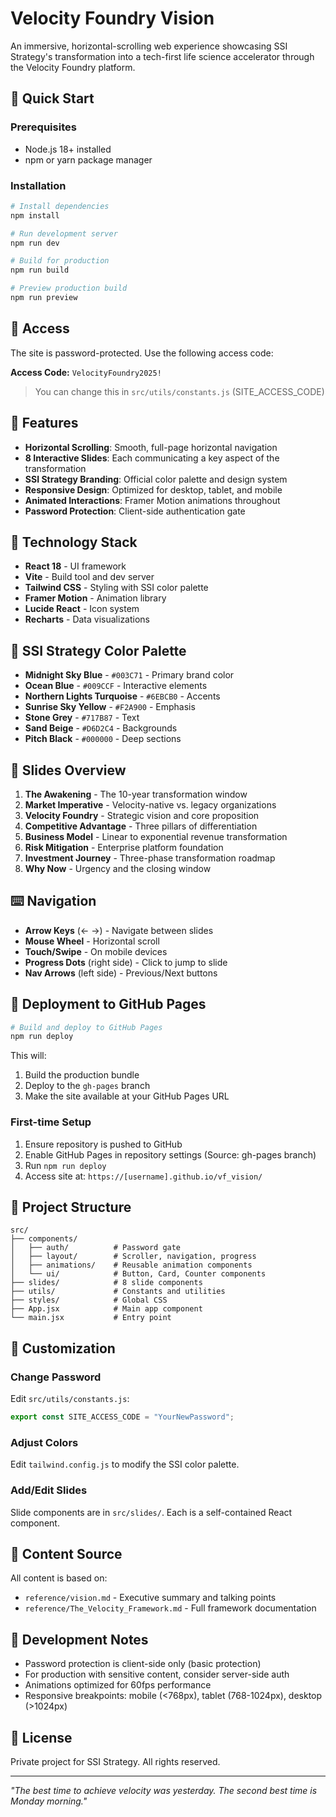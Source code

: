 # Velocity Foundry Vision

An immersive, horizontal-scrolling web experience showcasing SSI Strategy's transformation into a tech-first life science accelerator through the Velocity Foundry platform.

## 🚀 Quick Start

### Prerequisites
- Node.js 18+ installed
- npm or yarn package manager

### Installation

```bash
# Install dependencies
npm install

# Run development server
npm run dev

# Build for production
npm run build

# Preview production build
npm run preview
```

## 🔐 Access

The site is password-protected. Use the following access code:

**Access Code:** `VelocityFoundry2025!`

> You can change this in `src/utils/constants.js` (SITE_ACCESS_CODE)

## 🎨 Features

- **Horizontal Scrolling**: Smooth, full-page horizontal navigation
- **8 Interactive Slides**: Each communicating a key aspect of the transformation
- **SSI Strategy Branding**: Official color palette and design system
- **Responsive Design**: Optimized for desktop, tablet, and mobile
- **Animated Interactions**: Framer Motion animations throughout
- **Password Protection**: Client-side authentication gate

## 📐 Technology Stack

- **React 18** - UI framework
- **Vite** - Build tool and dev server
- **Tailwind CSS** - Styling with SSI color palette
- **Framer Motion** - Animation library
- **Lucide React** - Icon system
- **Recharts** - Data visualizations

## 🎨 SSI Strategy Color Palette

- **Midnight Sky Blue** - `#003C71` - Primary brand color
- **Ocean Blue** - `#009CCF` - Interactive elements
- **Northern Lights Turquoise** - `#6EBCB0` - Accents
- **Sunrise Sky Yellow** - `#F2A900` - Emphasis
- **Stone Grey** - `#717B87` - Text
- **Sand Beige** - `#D6D2C4` - Backgrounds
- **Pitch Black** - `#000000` - Deep sections

## 📄 Slides Overview

1. **The Awakening** - The 10-year transformation window
2. **Market Imperative** - Velocity-native vs. legacy organizations
3. **Velocity Foundry** - Strategic vision and core proposition
4. **Competitive Advantage** - Three pillars of differentiation
5. **Business Model** - Linear to exponential revenue transformation
6. **Risk Mitigation** - Enterprise platform foundation
7. **Investment Journey** - Three-phase transformation roadmap
8. **Why Now** - Urgency and the closing window

## ⌨️ Navigation

- **Arrow Keys** (← →) - Navigate between slides
- **Mouse Wheel** - Horizontal scroll
- **Touch/Swipe** - On mobile devices
- **Progress Dots** (right side) - Click to jump to slide
- **Nav Arrows** (left side) - Previous/Next buttons

## 🚢 Deployment to GitHub Pages

```bash
# Build and deploy to GitHub Pages
npm run deploy
```

This will:
1. Build the production bundle
2. Deploy to the `gh-pages` branch
3. Make the site available at your GitHub Pages URL

### First-time Setup

1. Ensure repository is pushed to GitHub
2. Enable GitHub Pages in repository settings (Source: gh-pages branch)
3. Run `npm run deploy`
4. Access site at: `https://[username].github.io/vf_vision/`

## 📁 Project Structure

```
src/
├── components/
│   ├── auth/          # Password gate
│   ├── layout/        # Scroller, navigation, progress
│   ├── animations/    # Reusable animation components
│   └── ui/            # Button, Card, Counter components
├── slides/            # 8 slide components
├── utils/             # Constants and utilities
├── styles/            # Global CSS
├── App.jsx            # Main app component
└── main.jsx           # Entry point
```

## 🔧 Customization

### Change Password
Edit `src/utils/constants.js`:
```javascript
export const SITE_ACCESS_CODE = "YourNewPassword";
```

### Adjust Colors
Edit `tailwind.config.js` to modify the SSI color palette.

### Add/Edit Slides
Slide components are in `src/slides/`. Each is a self-contained React component.

## 📝 Content Source

All content is based on:
- `reference/vision.md` - Executive summary and talking points
- `reference/The_Velocity_Framework.md` - Full framework documentation

## 🤝 Development Notes

- Password protection is client-side only (basic protection)
- For production with sensitive content, consider server-side auth
- Animations optimized for 60fps performance
- Responsive breakpoints: mobile (<768px), tablet (768-1024px), desktop (>1024px)

## 📜 License

Private project for SSI Strategy. All rights reserved.

---

*"The best time to achieve velocity was yesterday. The second best time is Monday morning."*
